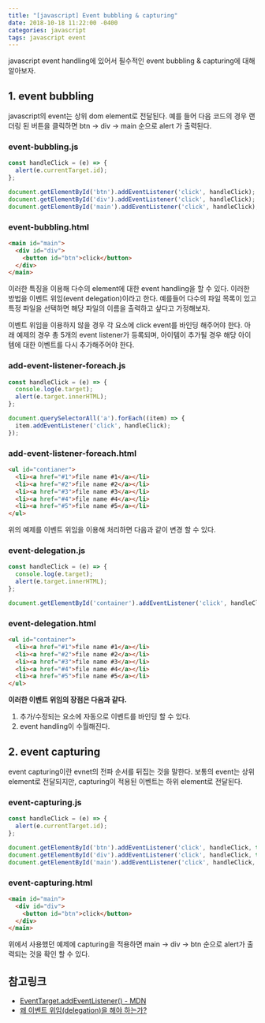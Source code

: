 ```yaml
---
title: "[javascript] Event bubbling & capturing"
date: 2018-10-18 11:22:00 -0400
categories: javascript
tags: javascript event
---
```


javascript event handling에 있어서 필수적인 event bubbling & capturing에 대해 알아보자.

## 1. event bubbling

javascript의 event는 상위 dom element로 전달된다. 예를 들어 다음 코드의 경우 랜더링 된 버튼을 클릭하면 btn -> div -> main 순으로 alert 가 출력된다.

### event-bubbling.js

```js
const handleClick = (e) => {
  alert(e.currentTarget.id);
};

document.getElementById('btn').addEventListener('click', handleClick); 
document.getElementById('div').addEventListener('click', handleClick); 
document.getElementById('main').addEventListener('click', handleClick); 
```

### event-bubbling.html

```html
<main id="main">
  <div id="div">
    <button id="btn">click</button>
  </div>
</main>
```

이러한 특징을 이용해 다수의 element에 대한 event handling을 할 수 있다. 이러한 방법을 이벤트 위임(event delegation)이라고 한다. 예를들어 다수의 파일 목록이 있고 특정 파일을 선택하면 해당 파일의 이름을 출력하고 싶다고 가정해보자.

이벤트 위임을 이용하지 않을 경우 각 요소에 click event를 바인딩 해주어야 한다.
아래 예제의 경우 총 5개의 event listener가 등록되며, 아이템이 추가될 경우 해당 아이템에 대한 이벤트를 다시 추가해주어야 한다.

### add-event-listener-foreach.js

```js
const handleClick = (e) => {
  console.log(e.target);
  alert(e.target.innerHTML);
};

document.querySelectorAll('a').forEach((item) => {
  item.addEventListener('click', handleClick);
});
```

### add-event-listener-foreach.html

```html
<ul id="contianer">
  <li><a href="#1">file name #1</a></li>
  <li><a href="#2">file name #2</a></li>
  <li><a href="#3">file name #3</a></li>
  <li><a href="#4">file name #4</a></li>
  <li><a href="#5">file name #5</a></li>
</ul>
```

위의 예제를 이벤트 위임을 이용해 처리하면 다음과 같이 변경 할 수 있다.

### event-delegation.js

```js
const handleClick = (e) => {
  console.log(e.target);
  alert(e.target.innerHTML);
};

document.getElementById('container').addEventListener('click', handleClick);
```

### event-delegation.html

```html
<ul id="container">
  <li><a href="#1">file name #1</a></li>
  <li><a href="#2">file name #2</a></li>
  <li><a href="#3">file name #3</a></li>
  <li><a href="#4">file name #4</a></li>
  <li><a href="#5">file name #5</a></li>
</ul>
```

**이러한 이벤트 위임의 장점은 다음과 같다.**

1. 추가/수정되는 요소에 자동으로 이벤트를 바인딩 할 수 있다.
2. event handling이 수월해진다.

## 2. event capturing

event capturing이란 evnet의 전파 순서를 뒤집는 것을 말한다. 보통의 event는 상위 element로 전달되지만, capturing이 적용된 이벤트는 하위 element로 전달된다.


### event-capturing.js

```js
const handleClick = (e) => {
  alert(e.currentTarget.id);
};

document.getElementById('btn').addEventListener('click', handleClick, true); 
document.getElementById('div').addEventListener('click', handleClick, true); 
document.getElementById('main').addEventListener('click', handleClick, true); 
```

### event-capturing.html

```html
<main id="main">
  <div id="div">
    <button id="btn">click</button>
  </div>
</main>
```

위에서 사용했던 예제에 capturing을 적용하면 main -> div -> btn 순으로 alert가 출력되는 것을 확인 할 수 있다.

## 참고링크

- [EventTarget.addEventListener() - MDN][link-add-event-listner]
- [왜 이벤트 위임(delegation)을 해야 하는가?][link-why-event-delegation]

[link-add-event-listner]: https://developer.mozilla.org/ko/docs/Web/API/EventTarget/addEventListener
[link-why-event-delegation]: https://github.com/nhnent/fe.javascript/wiki/August-22-August-26,-2016